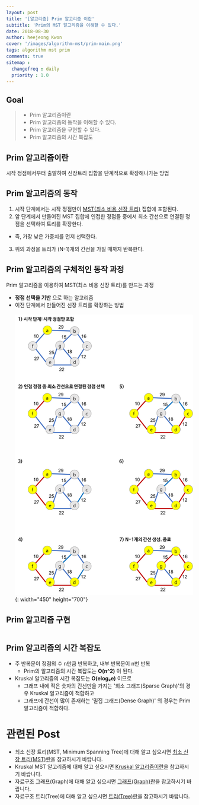 ```yaml
---
layout: post
title: '[알고리즘] Prim 알고리즘 이란'
subtitle: 'Prim의 MST 알고리즘을 이해할 수 있다.'
date: 2018-08-30
author: heejeong Kwon
cover: '/images/algorithm-mst/prim-main.png'
tags: algorithm mst prim
comments: true
sitemap :
  changefreq : daily
  priority : 1.0
---
```



## Goal
> - Prim 알고리즘이란
> - Prim 알고리즘의 동작을 이해할 수 있다.
> - Prim 알고리즘을 구현할 수 있다.
> - Prim 알고리즘의 시간 복잡도


## Prim 알고리즘이란
시작 정점에서부터 출발하여 신장트리 집합을 단계적으로 확장해나가는 방법


## Prim 알고리즘의 동작
1. 시작 단계에서는 시작 정점만이 [MST(최소 비용 신장 트리)](https://gmlwjd9405.github.io/2018/08/28/algorithm-mst.html) 집합에 포함된다.
2. 앞 단계에서 만들어진 MST 집합에 인접한 정점들 중에서 최소 간선으로 연결된 정점을 선택하여 트리를 확장한다.
  * 즉, 가장 낮은 가중치를 먼저 선택한다.
3. 위의 과정을 트리가 (N-1)개의 간선을 가질 때까지 반복한다.


## Prim 알고리즘의 구체적인 동작 과정
Prim 알고리즘을 이용하여 MST(최소 비용 신장 트리)를 만드는 과정
  * **정점 선택을 기반** 으로 하는 알고리즘
  * 이전 단계에서 만들어진 신장 트리를 확장하는 방법
<br><br>
![](/images/algorithm-mst/prim-example.png){: width="450" height="700"}


## Prim 알고리즘 구현
~~~java
~~~


## Prim 알고리즘의 시간 복잡도
* 주 반복문이 정점의 수 n만큼 반복하고, 내부 반복문이 n번 반복
  * Prim의 알고리즘의 시간 복잡도는 **O(n^2)** 이 된다.
* Kruskal 알고리즘의 시간 복잡도는 **O(elog₂e)** 이므로
  * 그래프 내에 적은 숫자의 간선만을 가지는 '희소 그래프(Sparse Graph)'의 경우 Kruskal 알고리즘이 적합하고
  * 그래프에 간선이 많이 존재하는 '밀집 그래프(Dense Graph)' 의 경우는 Prim 알고리즘이 적합하다.


# 관련된 Post
* 최소 신장 트리(MST, Minimum Spanning Tree)에 대해 알고 싶으시면 [최소 신장 트리(MST)란](https://gmlwjd9405.github.io/2018/08/28/algorithm-mst.html)을 참고하시기 바랍니다.
* Kruskal MST 알고리즘에 대해 알고 싶으시면 [Kruskal 알고리즘이란](https://gmlwjd9405.github.io/2018/08/29/algorithm-kruskal-mst.html)을 참고하시기 바랍니다.
* 자료구조 그래프(Graph)에 대해 알고 싶으시면 [그래프(Graph)란](https://gmlwjd9405.github.io/2018/08/13/data-structure-graph.html)을 참고하시기 바랍니다.
* 자료구조 트리(Tree)에 대해 알고 싶으시면 [트리(Tree)란](https://gmlwjd9405.github.io/2018/08/12/data-structure-tree.html)을 참고하시기 바랍니다.


<!-- # References
> - []() -->
